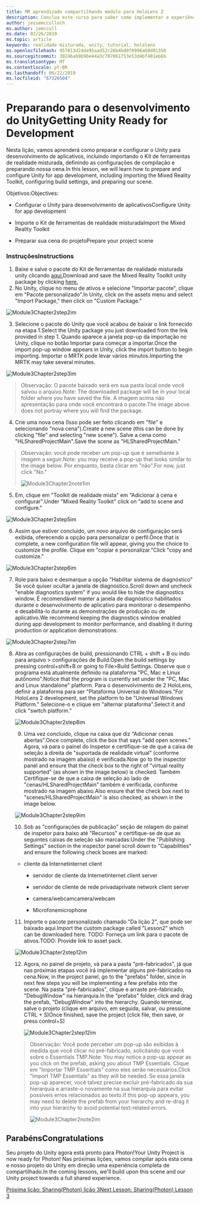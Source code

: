 ```yaml
---
title: MR aprendizado compartilhando módulo para HoloLens 2
description: Conclua este curso para saber como implementar a experiências compartilhadas com vários usuários dentro de um aplicativo de 2 HoloLens.
author: jessemcculloch
ms.author: jemccull
ms.date: 02/26/2019
ms.topic: article
keywords: realidade misturada, unity, tutorial, hololens
ms.openlocfilehash: 957813d24de95aad52c26b4bd0f0996a60d01358
ms.sourcegitcommit: 30246ab9b9be44a3c707061753e53d4bf401eb6b
ms.translationtype: MT
ms.contentlocale: pt-BR
ms.lasthandoff: 06/22/2019
ms.locfileid: "67326504"
---
```

# <a name="getting-unity-ready-for-development"></a><span data-ttu-id="46afe-104">**Preparando para o desenvolvimento do Unity**</span><span class="sxs-lookup"><span data-stu-id="46afe-104">**Getting Unity Ready for Development**</span></span> 

<span data-ttu-id="46afe-105">Nesta lição, vamos aprenderá como preparar e configurar o Unity para desenvolvimento de aplicativos, incluindo importando o Kit de ferramentas de realidade misturada, definindo as configurações de compilação e preparando nossa cena.</span><span class="sxs-lookup"><span data-stu-id="46afe-105">In this lesson, we will learn how to prepare and configure Unity for app development, including importing the Mixed Reality Toolkit, configuring build settings, and preparing our scene.</span></span>

<span data-ttu-id="46afe-106">Objetivos:</span><span class="sxs-lookup"><span data-stu-id="46afe-106">Objectives:</span></span>

- <span data-ttu-id="46afe-107">Configurar o Unity para desenvolvimento de aplicativos</span><span class="sxs-lookup"><span data-stu-id="46afe-107">Configure Unity for app development</span></span>

- <span data-ttu-id="46afe-108">Importe o Kit de ferramentas de realidade misturada</span><span class="sxs-lookup"><span data-stu-id="46afe-108">Import the Mixed Reality Toolkit</span></span>

- <span data-ttu-id="46afe-109">Preparar sua cena do projeto</span><span class="sxs-lookup"><span data-stu-id="46afe-109">Prepare your project scene</span></span>

### <a name="instructions"></a><span data-ttu-id="46afe-110">Instruções</span><span class="sxs-lookup"><span data-stu-id="46afe-110">Instructions</span></span>

1. <span data-ttu-id="46afe-111">Baixe e salve o pacote do Kit de ferramentas de realidade misturada unity clicando [aqui.](https://github.com/microsoft/MixedRealityToolkit-Unity/releases/download/v2.0.0-RC1-Refresh/Microsoft.MixedReality.Toolkit.Unity.Foundation-v2.0.0-RC1-Refresh.unitypackage)</span><span class="sxs-lookup"><span data-stu-id="46afe-111">Download and save the Mixed Reality Toolkit unity package by clicking [here.](https://github.com/microsoft/MixedRealityToolkit-Unity/releases/download/v2.0.0-RC1-Refresh/Microsoft.MixedReality.Toolkit.Unity.Foundation-v2.0.0-RC1-Refresh.unitypackage)</span></span>
2. <span data-ttu-id="46afe-112">No Unity, clique no menu de ativos e selecione "Importar pacote", clique em "Pacote personalizado".</span><span class="sxs-lookup"><span data-stu-id="46afe-112">In Unity, click on the assets menu and select "Import Package," then click on "Custom Package."</span></span>

![Module3Chapter2step2im](images/module3chapter2step2im.PNG)

3. <span data-ttu-id="46afe-114">Selecione o pacote do Unity que você acabou de baixar o link fornecido na etapa 1.</span><span class="sxs-lookup"><span data-stu-id="46afe-114">Select the Unity package you just downloaded from the link provided in step 1.</span></span> <span data-ttu-id="46afe-115">Quando aparece a janela pop-up da importação no Unity, clique no botão Importar para começar a importar.</span><span class="sxs-lookup"><span data-stu-id="46afe-115">Once the import pop-up window appears in Unity, click the import button to begin importing.</span></span> <span data-ttu-id="46afe-116">Importar o MRTK pode levar vários minutos.</span><span class="sxs-lookup"><span data-stu-id="46afe-116">Importing the MRTK may take several minutes.</span></span>

![Module3Chapter2step3im](images/module3chapter2step3im.PNG)

> <span data-ttu-id="46afe-118">Observação: O pacote baixado será em sua pasta local onde você salvou o arquivo.</span><span class="sxs-lookup"><span data-stu-id="46afe-118">Note: The downloaded package will be in your local folder where you have saved the file.</span></span> <span data-ttu-id="46afe-119">A imagem acima não apresentação para onde você encontrará o pacote.</span><span class="sxs-lookup"><span data-stu-id="46afe-119">The image above does not portray where you will find the package.</span></span>

4. <span data-ttu-id="46afe-120">Crie uma nova cena (Isso pode ser feito clicando em "file" e selecionando "nova cena").</span><span class="sxs-lookup"><span data-stu-id="46afe-120">Create a new scene (this can be done by clicking "file" and selecting "new scene").</span></span> <span data-ttu-id="46afe-121">Salve a cena como "HLSharedProjectMain".</span><span class="sxs-lookup"><span data-stu-id="46afe-121">Save the scene as "HLSharedProjectMain."</span></span>

> <span data-ttu-id="46afe-122">Observação: você pode receber um pop-up que é semelhante à imagem a seguir.</span><span class="sxs-lookup"><span data-stu-id="46afe-122">Note: you may receive a pop-up that looks similar to the image below.</span></span> <span data-ttu-id="46afe-123">Por enquanto, basta clicar em "não".</span><span class="sxs-lookup"><span data-stu-id="46afe-123">For now, just click "No."</span></span>
>
> ![Module3Chapter2note1im](images/module3chapter2note1im.PNG)

5. <span data-ttu-id="46afe-125">Em, clique em "Toolkit de realidade mista" em "Adicionar à cena e configurar".</span><span class="sxs-lookup"><span data-stu-id="46afe-125">Under "Mixed Reality Toolkit" click on "add to scene and configure."</span></span>

![Module3Chapter2step5im](images/module3chapter2step5im.PNG)

6. <span data-ttu-id="46afe-127">Assim que estiver concluído, um novo arquivo de configuração será exibida, oferecendo a opção para personalizar o perfil.</span><span class="sxs-lookup"><span data-stu-id="46afe-127">Once that is complete, a new configuration file will appear, giving you the choice to customize the profile.</span></span> <span data-ttu-id="46afe-128">Clique em "copiar e personalizar."</span><span class="sxs-lookup"><span data-stu-id="46afe-128">Click "copy and customize."</span></span>

![Module3Chapter2step6im](images/module3chapter2step6im.PNG)

7. <span data-ttu-id="46afe-130">Role para baixo e desmarque a opção "Habilitar sistema de diagnóstico" Se você quiser ocultar a janela de diagnóstico.</span><span class="sxs-lookup"><span data-stu-id="46afe-130">Scroll down and uncheck "enable diagnostics system" if you would like to hide the diagnostics window.</span></span> <span data-ttu-id="46afe-131">É recomendável manter a janela de diagnóstico habilitados durante o desenvolvimento de aplicativo para monitorar o desempenho e desabilitá-lo durante as demonstrações de produção ou de aplicativo.</span><span class="sxs-lookup"><span data-stu-id="46afe-131">We recommend keeping the diagnostics window enabled during app development to monitor performance, and disabling it during production or application demonstrations.</span></span>

![Module3Chapter2step7im](images/module3chapter2step7im.PNG)

8. <span data-ttu-id="46afe-133">Abra as configurações de build, pressionando CTRL + shift + B ou indo para arquivo > configurações de Build.</span><span class="sxs-lookup"><span data-stu-id="46afe-133">Open the build settings by pressing control+shift+B or going to File>Build Settings.</span></span> <span data-ttu-id="46afe-134">Observe que o programa está atualmente definido na plataforma "PC, Mac e Linux autônomo".</span><span class="sxs-lookup"><span data-stu-id="46afe-134">Notice that the program is currently set under the "PC, Mac and Linux standalone" platform.</span></span> <span data-ttu-id="46afe-135">Para o desenvolvimento de 2 HoloLens, definir a plataforma para ser "Plataforma Universal do Windows."</span><span class="sxs-lookup"><span data-stu-id="46afe-135">For HoloLens 2 development, set the platform to be "Universal Windows Platform."</span></span> <span data-ttu-id="46afe-136">Selecione-o e clique em "alternar plataforma".</span><span class="sxs-lookup"><span data-stu-id="46afe-136">Select it and click "switch platform."</span></span>

   ![Module3Chapter2step8im](images/module3chapter2step8im.PNG)

   9. <span data-ttu-id="46afe-138">Uma vez concluído, clique na caixa que diz "Adicionar cenas abertas".</span><span class="sxs-lookup"><span data-stu-id="46afe-138">Once complete, click the box that says "add open scenes."</span></span> <span data-ttu-id="46afe-139">Agora, vá para o painel do Inspetor e certifique-se de que a caixa de seleção à direita de "suportada de realidade virtual" (conforme mostrado na imagem abaixo) é verificada.</span><span class="sxs-lookup"><span data-stu-id="46afe-139">Now go to the inspector panel and ensure that the check box to the right of "virtual reality supported" (as shown in the image below) is checked.</span></span> <span data-ttu-id="46afe-140">Também Certifique-se de que a caixa de seleção ao lado de "cenas/HLSharedProjectMain" também é verificada, conforme mostrado na imagem abaixo.</span><span class="sxs-lookup"><span data-stu-id="46afe-140">Also ensure that the check box next to "scenes/HLSharedProjectMain" is also checked, as shown in the image below.</span></span>

   ![Module3Chapter2step9im](images/module3chapter2step9im.PNG)

   10. <span data-ttu-id="46afe-142">Sob as "configurações de publicação" seção de rolagem do painel de inspetor para baixo até "Recursos" e certifique-se de que as seguintes caixas de seleção são marcadas:</span><span class="sxs-lookup"><span data-stu-id="46afe-142">Under the "Publishing Settings" section in the inspector panel scroll down to "Capabilities" and ensure the following check boxes are marked:</span></span>
    - <span data-ttu-id="46afe-143">cliente da Internet</span><span class="sxs-lookup"><span data-stu-id="46afe-143">internet client</span></span>
       
       - <span data-ttu-id="46afe-144">servidor de cliente da Internet</span><span class="sxs-lookup"><span data-stu-id="46afe-144">internet client server</span></span>
       
       - <span data-ttu-id="46afe-145">servidor de cliente de rede privada</span><span class="sxs-lookup"><span data-stu-id="46afe-145">private network client server</span></span>
   
       - <span data-ttu-id="46afe-146">camera/webcam</span><span class="sxs-lookup"><span data-stu-id="46afe-146">camera/webcam</span></span>

       - <span data-ttu-id="46afe-147">Microfone</span><span class="sxs-lookup"><span data-stu-id="46afe-147">microphone</span></span>
   
   11. <span data-ttu-id="46afe-148">Importe o pacote personalizado chamado "Da lição 2", que pode ser baixado aqui.</span><span class="sxs-lookup"><span data-stu-id="46afe-148">Import the custom package called "Lesson2" which can be downloaded here.</span></span> <span data-ttu-id="46afe-149">TODO: Forneça um link para o pacote de ativos.</span><span class="sxs-lookup"><span data-stu-id="46afe-149">TODO: Provide link to asset pack.</span></span>
   
   ![Module3Chapter2step12im](images/module3chapter2step11im.PNG)
   
   12. <span data-ttu-id="46afe-151">Agora, no painel de projeto, vá para a pasta "pré-fabricados", já que nas próximas etapas você irá implementar alguns pré-fabricados na cena.</span><span class="sxs-lookup"><span data-stu-id="46afe-151">Now, in the project panel, go to the "prefabs" folder, since in next few steps you will be implementing a few prefabs into the scene.</span></span> <span data-ttu-id="46afe-152">Na pasta "pré-fabricados", clique e arraste pré-fabricado, "DebugWindow" na hierarquia.</span><span class="sxs-lookup"><span data-stu-id="46afe-152">In the "prefabs" folder, click and drag the prefab, "DebugWindow" into the hierarchy.</span></span> <span data-ttu-id="46afe-153">Quando terminar, salve o projeto (clique em arquivo, em seguida, salvar, ou pressione CTRL + S)</span><span class="sxs-lookup"><span data-stu-id="46afe-153">Once finished, save the project (click file, then save, or press control+S)</span></span>
   
       ![Module3Chapter2step12im](images/module3chapter2step12im.PNG)
   
   > <span data-ttu-id="46afe-155">Observação: Você pode perceber um pop-up são exibidas à medida que você clicar no pré-fabricado, solicitando que você sobre o Essentials TMP.</span><span class="sxs-lookup"><span data-stu-id="46afe-155">Note: You may notice a pop-up appear as you click on the prefab, asking you about TMP Essentials.</span></span> <span data-ttu-id="46afe-156">Clique em "Importar TMP Essentials" como eles serão necessários.</span><span class="sxs-lookup"><span data-stu-id="46afe-156">Click "Import TMP Essentials" as they will be needed.</span></span> <span data-ttu-id="46afe-157">Se essa janela pop-up aparecer, você talvez precise excluir pré-fabricado da sua hierarquia e arraste-o novamente na sua hierarquia para evitar possíveis erros relacionados ao texto.</span><span class="sxs-lookup"><span data-stu-id="46afe-157">If this pop-up appears, you may need to delete the prefab from your hierarchy and re-drag it into your hierarchy to avoid potential text-related errors.</span></span>
   >
   > ![Module3Chapter2note2im](images/module3chapter2note2im.PNG)


## <a name="congratulations"></a><span data-ttu-id="46afe-159">Parabéns</span><span class="sxs-lookup"><span data-stu-id="46afe-159">Congratulations</span></span>

<span data-ttu-id="46afe-160">Seu projeto do Unity agora está pronto para Photon!</span><span class="sxs-lookup"><span data-stu-id="46afe-160">Your Unity Project is now ready for Photon!</span></span> <span data-ttu-id="46afe-161">Nas próximas lições, vamos compilar após esta cena e nosso projeto do Unity em direção uma experiência completa de compartilhado.</span><span class="sxs-lookup"><span data-stu-id="46afe-161">In the coming lessons, we'll build upon this scene and our Unity project towards a full shared experience.</span></span>

<span data-ttu-id="46afe-162">[Próxima lição: Sharing(Photon) lição 3](mrlearning-sharing(photon)-ch3.md)</span><span class="sxs-lookup"><span data-stu-id="46afe-162">[Next Lesson: Sharing(Photon) Lesson 3](mrlearning-sharing(photon)-ch3.md)</span></span>

